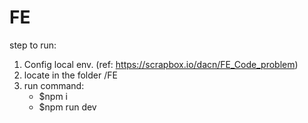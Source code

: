 # FE
step to run:
1. Config local env. (ref: https://scrapbox.io/dacn/FE_Code_problem)
1. locate in the folder /FE
2. run command:
    - $npm i
    - $npm run dev
